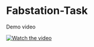 # Fabstation-Task

Demo video

[![Watch the video](https://img.youtube.com/vi/Z_zDlj2wnas/maxresdefault.jpg)](https://www.youtube.com/watch?v=Z_zDlj2wnas)

